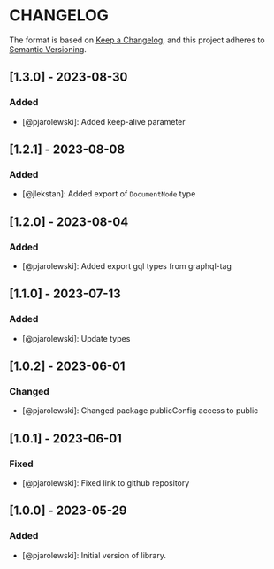 # CHANGELOG

The format is based on [Keep a Changelog](https://keepachangelog.com/), and this project adheres to [Semantic Versioning](https://semver.org/).

## [1.3.0] - 2023-08-30
### Added
- [@pjarolewski]: Added keep-alive parameter

## [1.2.1] - 2023-08-08
### Added
- [@jlekstan]: Added export of `DocumentNode` type

## [1.2.0] - 2023-08-04
### Added
- [@pjarolewski]: Added export gql types from graphql-tag

## [1.1.0] - 2023-07-13
### Added
- [@pjarolewski]: Update types

## [1.0.2] - 2023-06-01
### Changed
- [@pjarolewski]: Changed package publicConfig access to public

## [1.0.1] - 2023-06-01
### Fixed
- [@pjarolewski]: Fixed link to github repository

## [1.0.0] - 2023-05-29
### Added
- [@pjarolewski]: Initial version of library.
